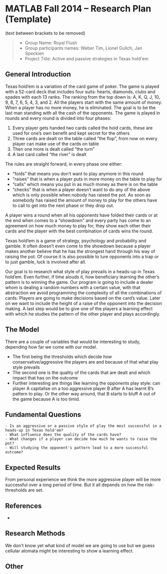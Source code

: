 # MATLAB Fall 2014 – Research Plan (Template)
(text between brackets to be removed)

> * Group Name: Royal Flush
> * Group participants names: Weber Tim, Lionel Gulich, Jan Speckien
> * Project Title: Active and passive strategies in Texas hold'em

## General Introduction
Texas hold’em is a variation of the card game of poker. The game is played with a 52-card deck that includes four suits: hearts, diamonds, clubs and spades with each 13 ranks. The ranking from the top down is: A, K, Q, J, 10, 9, 8, 7, 6, 5, 4, 3, and 2. All the players start with the same amount of money. When a player has no more money, he is eliminated. The goal is to be the last man standing with all the cash of the opponents. The game is played in rounds and every round is divided into four phases:
1)	Every player gets handed two cards called the hold cards, these are used for one’s own benefit and kept secret for the others
2)	Three cards are dealt on the table called “the flop”, from now on every player can make use of the cards on table
3)	Then one more is dealt called “the turn”
4)	A last card called “the river” is dealt

The rules are straight forward, in every phase one either:
-	“folds” that means you don’t want to play anymore in this round 
-	“raises” that is when a player puts in more money on the table to play for 
-	“calls” which means you put in as much money as there is on the table 
-	“checks” that is when a player doesn’t want to do any of the above which is only possible when nobody has raised the pot. 
As soon as somebody has raised the amount of money to play for the others have to call to get into the next phase or they drop out.

A player wins a round when all his opponents have folded their cards or at the end when comes to a “showdown” and every party has come to an agreement on how much money to play for, they show each other their cards and the player with the best combination of cards wins the round.

Texas hold’em is a game of strategy, psychology and probability and gamble. It often doesn’t even come to the showdown because a player makes another believe that he has the strongest hand through his way of raising the pot. Of course it is also possible to lure opponents into a trap or to just gamble, luck is involved after all.

Our goal is to research what style of play prevails in a heads-up in Texas hold’em. Even further, if time alouds it, how beneficiary learning the other’s pattern is to winning the game.
Our program is going to include a dealer whom is dealing a random numbers with a certain value, with that abstraction we avoid programming the complexity of all the combinations of cards. Players are going to make decisions based on the card’s value. Later on we want to include the height of a raise of the opponent into the decision making. A last step would be to give one of the players a learning effect with which he studies the pattern of the other player and plays accordingly. 


## The Model
There are a couple of variables that would be interesting to study, depending how far we come with our model.
-	The first being the thresholds which decide how conservative/aggressive the players are and because of that what play style prevails
-	The second one is the quality of the cards that are dealt and which impact that has on the outcome
-	Further interesting are things like learning the opponents play style: can player A capitalise on a too aggressive player B after A has learnt B’s pattern to play. Or the other way around, that B starts to bluff A out of the game because A is too timid.



## Fundamental Questions
    - Is an aggressive or a passive style of play the most successful in a heads-up in Texas hold'em?
    - What influence does the quality of the cards have?
    - What changes if a player can decide how much he wants to raise the pot? 
    - Will studying the opponent's pattern lead to a more successful outcome?


## Expected Results
From personal experience we think the more aggressive player will be more successful over a long period of time. 
But it all depends on how the risk-thresholds are set.


## References 

-

## Research Methods

We don't know yet what kind of model we are going to use but we guess cellular atomata might be interesting to show a learning effect.


## Other


